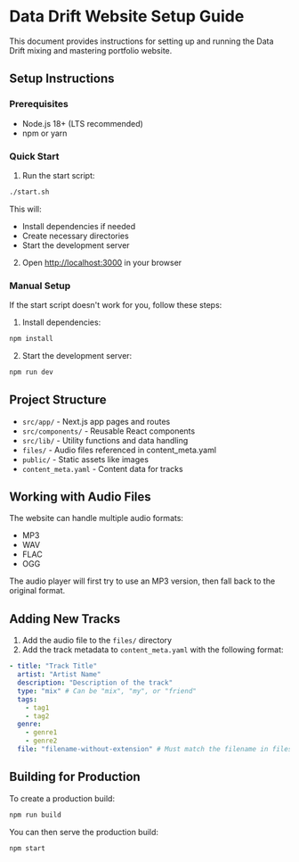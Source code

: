 # Data Drift Website Setup Guide

This document provides instructions for setting up and running the Data Drift mixing and mastering portfolio website.

## Setup Instructions

### Prerequisites

- Node.js 18+ (LTS recommended)
- npm or yarn

### Quick Start

1. Run the start script:

```bash
./start.sh
```

This will:
- Install dependencies if needed
- Create necessary directories
- Start the development server

2. Open [http://localhost:3000](http://localhost:3000) in your browser

### Manual Setup

If the start script doesn't work for you, follow these steps:

1. Install dependencies:

```bash
npm install
```

2. Start the development server:

```bash
npm run dev
```

## Project Structure

- `src/app/` - Next.js app pages and routes
- `src/components/` - Reusable React components
- `src/lib/` - Utility functions and data handling
- `files/` - Audio files referenced in content_meta.yaml
- `public/` - Static assets like images
- `content_meta.yaml` - Content data for tracks

## Working with Audio Files

The website can handle multiple audio formats:
- MP3
- WAV
- FLAC
- OGG

The audio player will first try to use an MP3 version, then fall back to the original format.

## Adding New Tracks

1. Add the audio file to the `files/` directory
2. Add the track metadata to `content_meta.yaml` with the following format:

```yaml
- title: "Track Title"
  artist: "Artist Name"
  description: "Description of the track"
  type: "mix" # Can be "mix", "my", or "friend"
  tags:
    - tag1
    - tag2
  genre:
    - genre1
    - genre2
  file: "filename-without-extension" # Must match the filename in files/ directory
```

## Building for Production

To create a production build:

```bash
npm run build
```

You can then serve the production build:

```bash
npm start
``` 